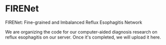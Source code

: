 # FIRENet
FIRENet: Fine-grained and Imbalanced Reflux Esophagitis Network  
  
We are organizing the code for our computer-aided diagnosis research on reflux esophagitis on our server. Once it's completed, we will upload it here.
